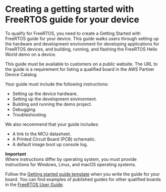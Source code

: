 # Creating a getting started with FreeRTOS guide for your device<a name="afq-gsg"></a>

To qualify for FreeRTOS, you need to create a Getting Started with FreeRTOS guide for your device\. This guide walks users through setting up the hardware and development environment for developing applications for FreeRTOS devices, and building, running, and flashing the FreeRTOS Hello World demo on a device\.

This guide must be available to customers on a public website\. The URL to the guide is a requirement for listing a qualified board in the AWS Partner Device Catalog\.

Your guide must include the following instructions:
+ Setting up the device hardware\.
+ Setting up the development environment\.
+ Building and running the demo project\.
+ Debugging\.
+ Troubleshooting\.

We also recommend that your guide includes:
+ A link to the MCU datasheet\.
+ A Printed Circuit Board \(PCB\) schematic\.
+ A default image boot up console log\.

**Important**  
Where instructions differ by operating system, you must provide instructions for Windows, Linux, and macOS operating systems\.

Follow the [Getting started guide template](getting_started_template.md) when you write the guide for your board\. You can find examples of published guides for other qualified boards in the [FreeRTOS User Guide](https://docs.aws.amazon.com/freertos/latest/userguide/freertos-getting-started.html)\.